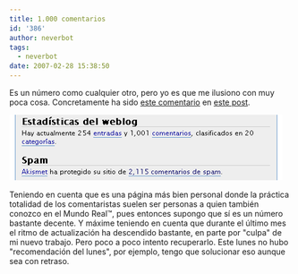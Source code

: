 ```yaml
---
title: 1.000 comentarios
id: '386'
author: neverbot
tags:
  - neverbot
date: 2007-02-28 15:38:50
---
```


Es un número como cualquier otro, pero yo es que me ilusiono con muy poca cosa. Concretamente ha sido [este comentario](/filosofia-practica-para-mentes-jovenes-ii/#comment-3098) en [este post](/filosofia-practica-para-mentes-jovenes-ii/).

![Estadísticas](./1000-comentarios/estadisticas.gif "Estadísticas")

Teniendo en cuenta que es una página más bien personal donde la práctica totalidad de los comentaristas suelen ser personas a quien también conozco en el Mundo Real™, pues entonces supongo que sí es un número bastante decente. Y máxime teniendo en cuenta que durante el último mes el ritmo de actualización ha descendido bastante, en parte por "culpa" de mi nuevo trabajo. Pero poco a poco intento recuperarlo. Este lunes no hubo "recomendación del lunes", por ejemplo, tengo que solucionar eso aunque sea con retraso.